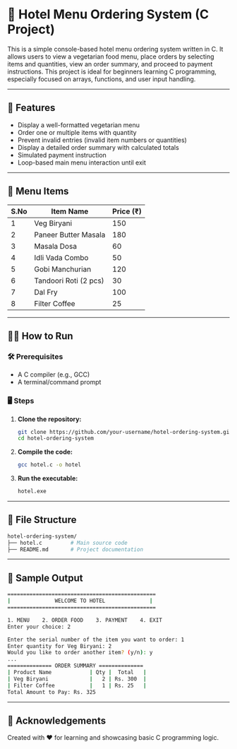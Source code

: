 # 🏨 Hotel Menu Ordering System (C Project)

This is a simple console-based hotel menu ordering system written in C. It allows users to view a vegetarian food menu, place orders by selecting items and quantities, view an order summary, and proceed to payment instructions. This project is ideal for beginners learning C programming, especially focused on arrays, functions, and user input handling.

---

## 🚀 Features

- Display a well-formatted vegetarian menu
- Order one or multiple items with quantity
- Prevent invalid entries (invalid item numbers or quantities)
- Display a detailed order summary with calculated totals
- Simulated payment instruction
- Loop-based main menu interaction until exit

---

## 📜 Menu Items

| S.No | Item Name               | Price (₹) |
|------|-------------------------|-----------|
| 1    | Veg Biryani             | 150       |
| 2    | Paneer Butter Masala    | 180       |
| 3    | Masala Dosa             | 60        |
| 4    | Idli Vada Combo         | 50        |
| 5    | Gobi Manchurian         | 120       |
| 6    | Tandoori Roti (2 pcs)   | 30        |
| 7    | Dal Fry                 | 100       |
| 8    | Filter Coffee           | 25        |

---

## 🧑‍💻 How to Run

### 🛠 Prerequisites
- A C compiler (e.g., GCC)
- A terminal/command prompt

### 🖥️ Steps

1. **Clone the repository:**
   ```bash
   git clone https://github.com/your-username/hotel-ordering-system.git
   cd hotel-ordering-system
   ```
2. **Compile the code:**
   ```bash
   gcc hotel.c -o hotel
   ```
3. **Run the executable:**
   ```bash
   hotel.exe
   ```

---

## 📂 File Structure

```bash
hotel-ordering-system/
├── hotel.c         # Main source code
├── README.md       # Project documentation
```

---

## 🧾 Sample Output

```bash
===============================================
|              WELCOME TO HOTEL              |
===============================================

1. MENU    2. ORDER FOOD    3. PAYMENT    4. EXIT
Enter your choice: 2

Enter the serial number of the item you want to order: 1
Enter quantity for Veg Biryani: 2
Would you like to order another item? (y/n): y
...
============== ORDER SUMMARY ==============
| Product Name            | Qty |  Total   |
| Veg Biryani             |   2 | Rs. 300  |
| Filter Coffee           |   1 | Rs. 25   |
Total Amount to Pay: Rs. 325
```

---

## 🙌 Acknowledgements
Created with ❤️ for learning and showcasing basic C programming logic.

